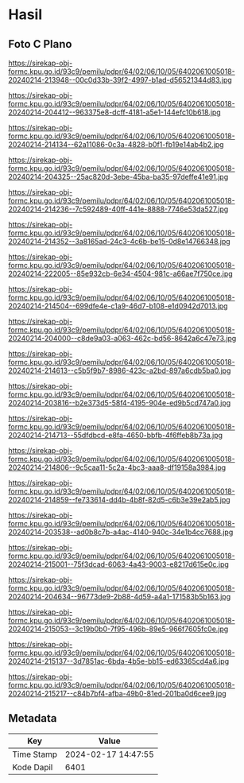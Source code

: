 # Hasil

## Foto C Plano

https://sirekap-obj-formc.kpu.go.id/93c9/pemilu/pdpr/64/02/06/10/05/6402061005018-20240214-213948--00c0d33b-39f2-4997-b1ad-d56521344d83.jpg

https://sirekap-obj-formc.kpu.go.id/93c9/pemilu/pdpr/64/02/06/10/05/6402061005018-20240214-204412--963375e8-dcff-4181-a5e1-144efc10b618.jpg

https://sirekap-obj-formc.kpu.go.id/93c9/pemilu/pdpr/64/02/06/10/05/6402061005018-20240214-214134--62a11086-0c3a-4828-b0f1-fb19e14ab4b2.jpg

https://sirekap-obj-formc.kpu.go.id/93c9/pemilu/pdpr/64/02/06/10/05/6402061005018-20240214-204325--25ac820d-3ebe-45ba-ba35-97deffe41e91.jpg

https://sirekap-obj-formc.kpu.go.id/93c9/pemilu/pdpr/64/02/06/10/05/6402061005018-20240214-214236--7c592489-40ff-441e-8888-7746e53da527.jpg

https://sirekap-obj-formc.kpu.go.id/93c9/pemilu/pdpr/64/02/06/10/05/6402061005018-20240214-214352--3a8165ad-24c3-4c6b-be15-0d8e14766348.jpg

https://sirekap-obj-formc.kpu.go.id/93c9/pemilu/pdpr/64/02/06/10/05/6402061005018-20240214-222005--85e932cb-6e34-4504-981c-a66ae7f750ce.jpg

https://sirekap-obj-formc.kpu.go.id/93c9/pemilu/pdpr/64/02/06/10/05/6402061005018-20240214-214504--699dfe4e-c1a9-46d7-b108-e1d0942d7013.jpg

https://sirekap-obj-formc.kpu.go.id/93c9/pemilu/pdpr/64/02/06/10/05/6402061005018-20240214-204000--c8de9a03-a063-462c-bd56-8642a6c47e73.jpg

https://sirekap-obj-formc.kpu.go.id/93c9/pemilu/pdpr/64/02/06/10/05/6402061005018-20240214-214613--c5b5f9b7-8986-423c-a2bd-897a6cdb5ba0.jpg

https://sirekap-obj-formc.kpu.go.id/93c9/pemilu/pdpr/64/02/06/10/05/6402061005018-20240214-203816--b2e373d5-58f4-4195-904e-ed9b5cd747a0.jpg

https://sirekap-obj-formc.kpu.go.id/93c9/pemilu/pdpr/64/02/06/10/05/6402061005018-20240214-214713--55dfdbcd-e8fa-4650-bbfb-4f6ffeb8b73a.jpg

https://sirekap-obj-formc.kpu.go.id/93c9/pemilu/pdpr/64/02/06/10/05/6402061005018-20240214-214806--9c5caa11-5c2a-4bc3-aaa8-df19158a3984.jpg

https://sirekap-obj-formc.kpu.go.id/93c9/pemilu/pdpr/64/02/06/10/05/6402061005018-20240214-214859--fe733614-dd4b-4b8f-82d5-c6b3e39e2ab5.jpg

https://sirekap-obj-formc.kpu.go.id/93c9/pemilu/pdpr/64/02/06/10/05/6402061005018-20240214-203538--ad0b8c7b-a4ac-4140-940c-34e1b4cc7688.jpg

https://sirekap-obj-formc.kpu.go.id/93c9/pemilu/pdpr/64/02/06/10/05/6402061005018-20240214-215001--75f3dcad-6063-4a43-9003-e8217d615e0c.jpg

https://sirekap-obj-formc.kpu.go.id/93c9/pemilu/pdpr/64/02/06/10/05/6402061005018-20240214-204634--96773de9-2b88-4d59-a4a1-171583b5b163.jpg

https://sirekap-obj-formc.kpu.go.id/93c9/pemilu/pdpr/64/02/06/10/05/6402061005018-20240214-215053--3c19b0b0-7f95-496b-89e5-966f7605fc0e.jpg

https://sirekap-obj-formc.kpu.go.id/93c9/pemilu/pdpr/64/02/06/10/05/6402061005018-20240214-215137--3d7851ac-6bda-4b5e-bb15-ed63365cd4a6.jpg

https://sirekap-obj-formc.kpu.go.id/93c9/pemilu/pdpr/64/02/06/10/05/6402061005018-20240214-215217--c84b7bf4-afba-49b0-81ed-201ba0d6cee9.jpg


## Metadata

| Key        | Value               |
| ---------- | ------------------- |
| Time Stamp | 2024-02-17 14:47:55 |
| Kode Dapil | 6401                |



